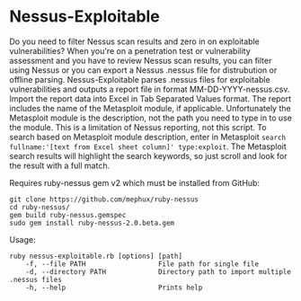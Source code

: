# Nessus-Exploitable

Do you need to filter Nessus scan results and zero in on exploitable vulnerabilities? When you're on a penetration test or vulnerability assessment and you have to review Nessus scan results, you can filter using Nessus or you can export a Nessus .nessus file for distrubution or offline parsing. Nessus-Exploitable parses .nessus files for exploitable vulnerabilities and outputs a report file in format MM-DD-YYYY-nessus.csv. Import the report data into Excel in Tab Separated Values format. The report includes the name of the Metasploit module, if applicable. Unfortunately the Metasploit module is the description, not the path you need to type in to use the module. This is a limitation of Nessus reporting, not this script. To search based on Metasploit module description, enter in Metasploit `search fullname:'[text from Excel sheet column]' type:exploit`. The Metasploit search results will highlight the search keywords, so just scroll and look for the result with a full match. 

Requires ruby-nessus gem v2 which must be installed from GitHub:

```
git clone https://github.com/mephux/ruby-nessus
cd ruby-nessus/
gem build ruby-nessus.gemspec
sudo gem install ruby-nessus-2.0.beta.gem
```

Usage: 

```
ruby nessus-exploitable.rb [options] [path]
    -f, --file PATH                  File path for single file
    -d, --directory PATH             Directory path to import multiple .nessus files
    -h, --help                       Prints help
```
